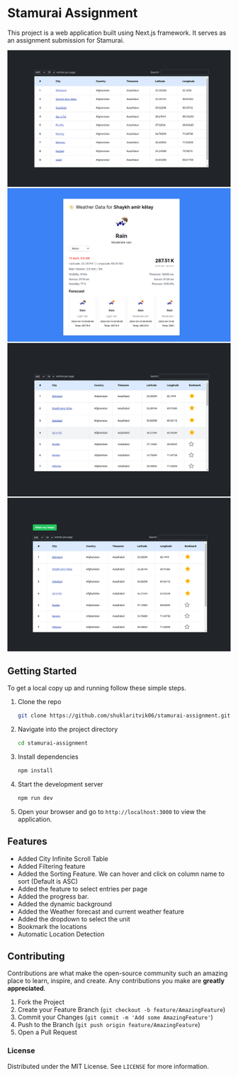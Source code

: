 # Stamurai Assignment

This project is a web application built using Next.js framework. It serves as an assignment submission for Stamurai.

![](./screenshots/Screenshot%20from%202024-04-13%2003-05-34.png)
![](./screenshots/Screenshot%20from%202024-04-13%2003-06-14.png)
![](./screenshots/Screenshot%20from%202024-04-13%2003-31-10.png)
![](./screenshots/Screenshot%20from%202024-04-13%2003-53-45.png)


## Getting Started

To get a local copy up and running follow these simple steps.

1. Clone the repo
   ```sh
   git clone https://github.com/shuklaritvik06/stamurai-assignment.git
   ```
2. Navigate into the project directory
   ```sh
   cd stamurai-assignment
   ```
3. Install dependencies
   ```sh
   npm install
   ```
4. Start the development server
   ```sh
   npm run dev
   ```
5. Open your browser and go to `http://localhost:3000` to view the application.


## Features

- Added City Infinite Scroll Table
- Added Filtering feature
- Added the Sorting Feature. We can hover and click on column name to sort (Default is ASC)
- Added the feature to select entries per page
- Added the progress bar.
- Added the dynamic background
- Added the Weather forecast and current weather feature
- Added the dropdown to select the unit
- Bookmark the locations
- Automatic Location Detection

## Contributing

Contributions are what make the open-source community such an amazing place to learn, inspire, and create. Any contributions you make are **greatly appreciated**.

1. Fork the Project
2. Create your Feature Branch (`git checkout -b feature/AmazingFeature`)
3. Commit your Changes (`git commit -m 'Add some AmazingFeature'`)
4. Push to the Branch (`git push origin feature/AmazingFeature`)
5. Open a Pull Request

### License

Distributed under the MIT License. See `LICENSE` for more information.
